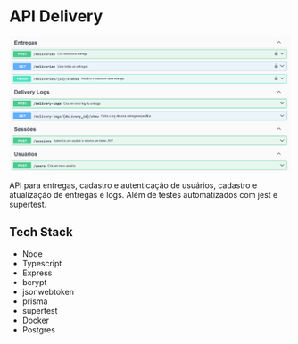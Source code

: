 # API Delivery

![Cover](./.github/cover.png)

API para entregas, cadastro e autenticação de usuários, cadastro e atualização de entregas e logs. Além de testes automatizados com jest e supertest.

## Tech Stack
- Node
- Typescript
- Express
- bcrypt
- jsonwebtoken
- prisma
- supertest
- Docker
- Postgres
